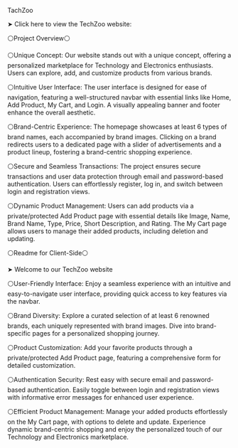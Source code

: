 TachZoo

➤ Click here to view the TechZoo website: 

⚪Project Overview⚪


⚪Unique Concept: Our website stands out with a unique concept, offering a personalized marketplace for Technology and Electronics enthusiasts. Users can explore, add, and customize products from various brands.


⚪Intuitive User Interface: The user interface is designed for ease of navigation, featuring a well-structured navbar with essential links like Home, Add Product, My Cart, and Login. A visually appealing banner and footer enhance the overall aesthetic.


⚪Brand-Centric Experience: The homepage showcases at least 6 types of brand names, each accompanied by brand images. Clicking on a brand redirects users to a dedicated page with a slider of advertisements and a product lineup, fostering a brand-centric shopping experience.


⚪Secure and Seamless Transactions: The project ensures secure transactions and user data protection through email and password-based authentication. Users can effortlessly register, log in, and switch between login and registration views.


⚪Dynamic Product Management: Users can add products via a private/protected Add Product page with essential details like Image, Name, Brand Name, Type, Price, Short Description, and Rating. The My Cart page allows users to manage their added products, including deletion and updating.




⚪Readme for Client-Side⚪

➤ Welcome to our TechZoo website


⚪User-Friendly Interface: Enjoy a seamless experience with an intuitive and easy-to-navigate user interface, providing quick access to key features via the navbar.


⚪Brand Diversity: Explore a curated selection of at least 6 renowned brands, each uniquely represented with brand images. Dive into brand-specific pages for a personalized shopping journey.


⚪Product Customization: Add your favorite products through a private/protected Add Product page, featuring a comprehensive form for detailed customization.


⚪Authentication Security: Rest easy with secure email and password-based authentication. Easily toggle between login and registration views with informative error messages for enhanced user experience.


⚪Efficient Product Management: Manage your added products effortlessly on the My Cart page, with options to delete and update. Experience dynamic brand-centric shopping and enjoy the personalized touch of our Technology and Electronics marketplace.
